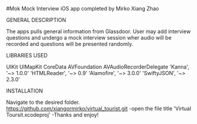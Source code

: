 #Mok 
Mock Interview iOS app completed by Mirko Xiang Zhao

GENERAL DESCRIPTION

The apps pulls general information from Glassdoor. User may add interview questions and undergo a mock interview session wher audio will be recorded and questions will be presented randomly.

LIBRARIES USED

UIKit
UIMapKit
CoreData
AVFoundation
AVAudioRecorderDelegate
'Kanna', '~> 1.0.0'
'HTMLReader', '~> 0.9'
'Alamofire', '~> 3.0.0'
'SwiftyJSON', '~> 2.3.0'


INSTALLATION

Navigate to the desired folder.
https://github.com/xiangormirko/virtual_tourist.git
-open the file title 'Virtual Toursit.xcodeproj'
-Thanks and enjoy!

